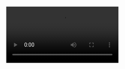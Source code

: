 <video source src="https://user.github.io/project/audio/mistfulplays - (untitled).mp3" type="audio/mp3">Video Not Supported</video>
